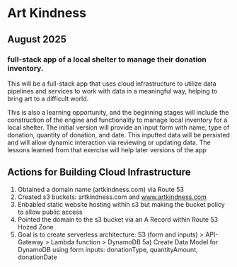 # Art Kindness
## August 2025
### full-stack app of a local shelter to manage their donation inventory.

This will be a full-stack app that uses cloud infrastructure to utilize data pipelines and services to work with data in a meaningful way, helping to bring art to a difficult world.

This is also a learning opportunity, and the beginning stages will include the construction of the engine and functionality to manage local inventory for a local shelter. The initial version will provide an input form with name, type of donation, quantity of donation, and date. This inputted data will be persisted and will allow dynamic interaction via reviewing or updating data. The lessons learned from that exercise will help later versions of the app 

## Actions for Building Cloud Infrastructure
1. Obtained a domain name (artkindness.com) via Route 53
2. Created s3 buckets: artkindness.com and www.artkindness.com
3. Enbabled static website hosting within s3 but making the bucket policy to allow public access
4. Pointed the domain to the s3 bucket via an A Record within Route 53 Hozed Zone
5. Goal is to create serverless architecture: S3 (form and inputs) > API-Gateway > Lambda function > DynamoDB
5a) Create Data Model for DynamoDB using form inputs: donationType, quantityAmount, donationDate
